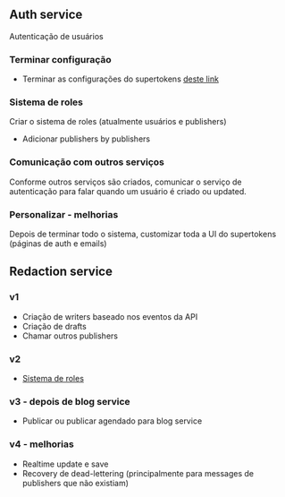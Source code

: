 ## Auth service

Autenticação de usuários

### Terminar configuração

- Terminar as configurações do supertokens [deste link](https://supertokens.com/docs/emailpassword/nestjs/guide#6-add-the-supertokens-error-handler)

### Sistema de roles

Criar o sistema de roles (atualmente usuários e publishers)

- Adicionar publishers by publishers

### Comunicação com outros serviços

Conforme outros serviços são criados, comunicar o serviço de autenticação para falar quando um usuário é criado ou updated.

### Personalizar - melhorias

Depois de terminar todo o sistema, customizar toda a UI do supertokens (páginas de auth e emails)

## Redaction service

### v1

- Criação de writers baseado nos eventos da API
- Criação de drafts
- Chamar outros publishers

### v2

- [Sistema de roles](#sistema-de-roles)

### v3 - depois de blog service

- Publicar ou publicar agendado para blog service

### v4 - melhorias

- Realtime update e save
- Recovery de dead-lettering (principalmente para messages de publishers que não existiam)

